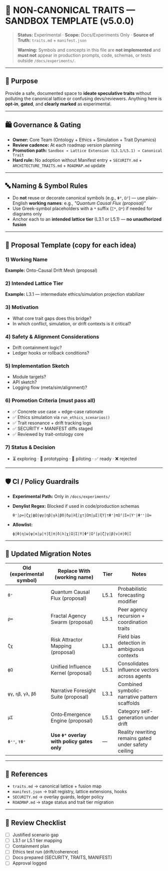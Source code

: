 # 🚧 NON‑CANONICAL TRAITS — SANDBOX TEMPLATE (v5.0.0)

> **Status:** Experimental · **Scope:** Docs/Experiments Only · **Source of Truth:** `traits.md` + `manifest.json`
>
> **Warning:** Symbols and concepts in this file are **not implemented** and **must not** appear in production prompts, code, schemas, or tests outside `/docs/experiments/`.

---

## 🎯 Purpose

Provide a safe, documented space to **ideate speculative traits** without polluting the canonical lattice or confusing devs/reviewers. Anything here is **opt‑in**, **gated**, and **clearly marked** as experimental.

---

## 🛍️ Governance & Gating

* **Owner:** Core Team (Ontology + Ethics + Simulation + Trait Dynamics)
* **Review cadence:** At each roadmap version planning
* **Promotion path:** `Sandbox ➔ Lattice Extension (L3.1/L5.1) ➔ Canonical Trait`
* **Hard rule:** No adoption without Manifest entry + `SECURITY.md` + `ARCHITECTURE_TRAITS.md` + `ROADMAP.md` update

---

## 🔤 Naming & Symbol Rules

* Do **not** reuse or decorate canonical symbols (e.g., `Φ⁰`, `Ω²`) — use plain-English **working names**: e.g., *"Quantum Causal Flux (proposal)"*
* Use Greek-symbol placeholders with a `*` suffix (`Ξ*`, `Ω*`) if needed for diagrams only
* Anchor each to an **intended lattice tier** (L3.1 or L5.1) — **no unauthorized fusion**

---

## 🧪 Proposal Template (copy for each idea)

### 1) Working Name

**Example:** Onto-Causal Drift Mesh (proposal)

### 2) Intended Lattice Tier

**Example:** L3.1 — intermediate ethics/simulation projection stabilizer

### 3) Motivation

* What core trait gaps does this bridge?
* In which conflict, simulation, or drift contexts is it critical?

### 4) Safety & Alignment Considerations

* Drift containment logic?
* Ledger hooks or rollback conditions?

### 5) Implementation Sketch

* Module targets?
* API sketch?
* Logging flow (meta/sim/alignment)?

### 6) Promotion Criteria (must pass all)

* ✅ Concrete use case + edge-case rationale
* ✅ Ethics simulation via `run_ethics_scenarios()`
* ✅ Trait resonance + drift tracking logs
* ✅ SECURITY + MANIFEST diffs staged
* ✅ Reviewed by trait-ontology core

### 7) Status & Decision

* ⏳ exploring · 🔬 prototyping · 🧪 piloting · ✅ ready · ❌ rejected

---

## 🛡️ CI / Policy Guardrails

* **Experimental Path:** Only in `/docs/experiments/`

* **Denylist Regex:** Blocked if used in code/production schemas

  ```
  θ⁺|ρ∞|ζχ|ϕΩ|ψγ|ηβ|γλ|βδ|δμ|λξ|χτ|Ωπ|μΣ|ξΥ|τΦ⁺|πΩ²|Σ∞|Υ⁺|Φ⁺⁺|Ω∞
  ```

* **Allowlist:**

  ```
  ϕ|θ|η|ω|ψ|κ|μ|τ|ξ|π|δ|λ|χ|Ω|Σ|Υ|Φ⁰|Ω²|ρ|ζ|γ|β|ν|σ|Θ|Ξ
  ```

---

## 🔁 Updated Migration Notes

| Old (experimental symbol) | Replace With (working name)                 | Tier | Notes                                                |
| ------------------------- | ------------------------------------------- | ---- | ---------------------------------------------------- |
| `θ⁺`                      | Quantum Causal Flux (proposal)              | L5.1 | Probabilistic forecasting modifier                   |
| `ρ∞`                      | Fractal Agency Swarm (proposal)             | L5.1 | Peer agency recursion + coordination traits          |
| `ζχ`                      | Risk Attractor Mapping (proposal)           | L3.1 | Field bias detection in ambiguous contexts           |
| `ϕΩ`                      | Unified Influence Kernel (proposal)         | L5.1 | Consolidates influence vectors across agents         |
| `ψγ`, `ηβ`, `γλ`, `βδ`    | Narrative Foresight Suite (proposal)        | L3.1 | Combined symbolic-narrative pattern scaffolds        |
| `μΣ`                      | Onto‑Emergence Engine (proposal)            | L5.1 | Category self-generation under drift                 |
| `Φ⁺⁺`, `τΦ⁺`              | **Use `Φ⁰` overlay with policy gates only** | —    | Reality rewriting remains gated under safety ceiling |

---

## 🔗 References

* `traits.md` → canonical lattice + fusion map
* `manifest.json` → trait registry, lattice extensions, hooks
* `SECURITY.md` → overlay guards, ledger policy
* `ROADMAP.md` → stage status and trait tier migration

---

## 📓 Review Checklist

* [ ] Justified scenario gap
* [ ] L3.1 or L5.1 tier mapping
* [ ] Containment plan
* [ ] Ethics test run (drift/coherence)
* [ ] Docs prepared (SECURITY, TRAITS, MANIFEST)
* [ ] Approval logged

